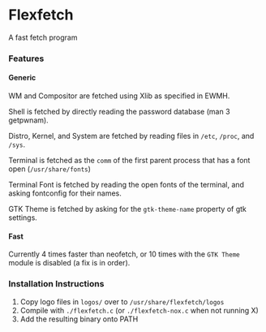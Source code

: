 # Flexfetch

A fast fetch program

### Features

#### Generic
WM and Compositor are fetched using Xlib as specified in EWMH.

Shell is fetched by directly reading the password database (man 3 getpwnam).

Distro, Kernel, and System are fetched by reading files in `/etc`, `/proc`, and `/sys`.

Terminal is fetched as the `comm` of the first parent process that has a font open (`/usr/share/fonts`)

Terminal Font is fetched by reading the open fonts of the terminal, and asking fontconfig for their names.

GTK Theme is fetched by asking for the `gtk-theme-name` property of gtk settings.

#### Fast
Currently 4 times faster than neofetch, or 10 times with the `GTK Theme` module is disabled (a fix is in order).

### Installation Instructions

1. Copy logo files in `logos/` over to `/usr/share/flexfetch/logos`
2. Compile with `./flexfetch.c` (or `./flexfetch-nox.c` when not running X)
3. Add the resulting binary onto PATH
